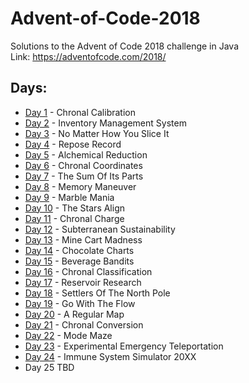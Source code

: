 # Advent-of-Code-2018
Solutions to the Advent of Code 2018 challenge in Java    
Link: https://adventofcode.com/2018/  
## Days:  
* [Day 1](https://github.com/tmrd993/Advent-of-Code-2018/blob/master/src/aoc18/Day1.java) - Chronal Calibration
* [Day 2](https://github.com/tmrd993/Advent-of-Code-2018/blob/master/src/aoc18/Day2.java) - Inventory Management System
* [Day 3](https://github.com/tmrd993/Advent-of-Code-2018/blob/master/src/aoc18/Day3.java) - No Matter How You Slice It
* [Day 4](https://github.com/tmrd993/Advent-of-Code-2018/blob/master/src/aoc18/Day4.java) - Repose Record
* [Day 5](https://github.com/tmrd993/Advent-of-Code-2018/blob/master/src/aoc18/Day5.java) - Alchemical Reduction
* [Day 6](https://github.com/tmrd993/Advent-of-Code-2018/blob/master/src/aoc18/Day6.java) - Chronal Coordinates
* [Day 7](https://github.com/tmrd993/Advent-of-Code-2018/blob/master/src/aoc18/Day7.java) - The Sum Of Its Parts
* [Day 8](https://github.com/tmrd993/Advent-of-Code-2018/blob/master/src/aoc18/Day8.java) - Memory Maneuver
* [Day 9](https://github.com/tmrd993/Advent-of-Code-2018/blob/master/src/aoc18/Day9.java) - Marble Mania
* [Day 10](https://github.com/tmrd993/Advent-of-Code-2018/blob/master/src/aoc18/Day10.java) - The Stars Align
* [Day 11](https://github.com/tmrd993/Advent-of-Code-2018/blob/master/src/aoc18/Day11.java) - Chronal Charge
* [Day 12](https://github.com/tmrd993/Advent-of-Code-2018/blob/master/src/aoc18/Day12.java) - Subterranean Sustainability
* [Day 13](https://github.com/tmrd993/Advent-of-Code-2018/blob/master/src/aoc18/Day13.java) - Mine Cart Madness
* [Day 14](https://github.com/tmrd993/Advent-of-Code-2018/blob/master/src/aoc18/Day14.java) - Chocolate Charts
* [Day 15](https://github.com/tmrd993/Advent-of-Code-2018/blob/master/src/aoc18/Day15.java) - Beverage Bandits
* [Day 16](https://github.com/tmrd993/Advent-of-Code-2018/blob/master/src/aoc18/Day16.java) - Chronal Classification
* [Day 17](https://github.com/tmrd993/Advent-of-Code-2018/blob/master/src/aoc18/Day17.java) - Reservoir Research
* [Day 18](https://github.com/tmrd993/Advent-of-Code-2018/blob/master/src/aoc18/Day18.java) - Settlers Of The North Pole
* [Day 19](https://github.com/tmrd993/Advent-of-Code-2018/blob/master/src/aoc18/Day19.java) - Go With The Flow
* [Day 20](https://github.com/tmrd993/Advent-of-Code-2018/blob/master/src/aoc18/Day20.java) - A Regular Map
* [Day 21](https://github.com/tmrd993/Advent-of-Code-2018/blob/master/src/aoc18/Day21.java) - Chronal Conversion
* [Day 22](https://github.com/tmrd993/Advent-of-Code-2018/blob/master/src/aoc18/Day22.java) - Mode Maze
* [Day 23](https://github.com/tmrd993/Advent-of-Code-2018/blob/master/src/aoc18/Day23.java) - Experimental Emergency Teleportation
* [Day 24](https://github.com/tmrd993/Advent-of-Code-2018/blob/master/src/aoc18/Day24.java) - Immune System Simulator 20XX
* Day 25 TBD
